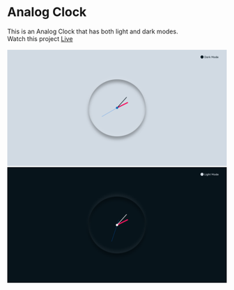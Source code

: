 # Analog Clock
This is an Analog Clock that has both light and dark modes.</br>
Watch this project [Live](https://mohammadkiaei.github.io/analog-clock/)
</br>
</br>
![Analog Clock - Light Mode](https://github.com/mohammadkiaei/analog-clock/blob/main/Clock-light.png)
</br>
![Analog Clock - Dark Mode](https://github.com/mohammadkiaei/analog-clock/blob/main/Clock-dark.png)
